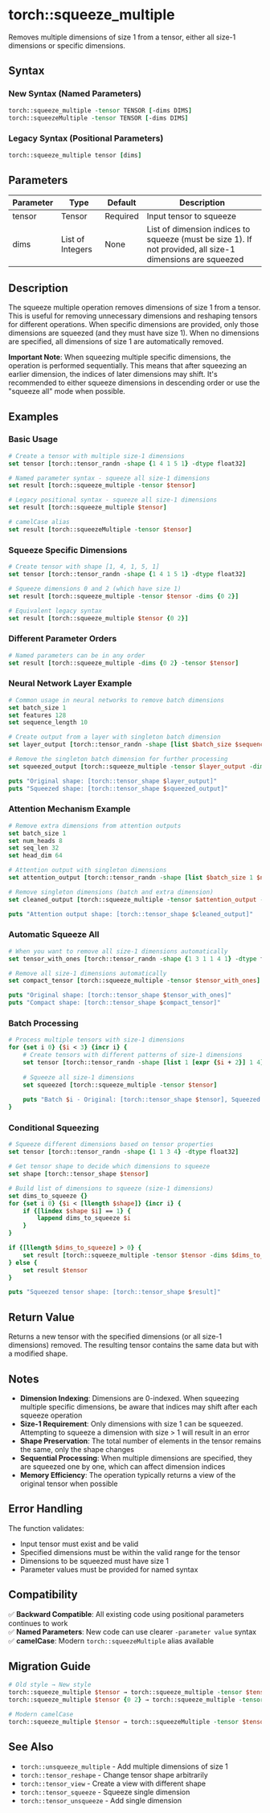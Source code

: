 # torch::squeeze_multiple

Removes multiple dimensions of size 1 from a tensor, either all size-1 dimensions or specific dimensions.

## Syntax

### New Syntax (Named Parameters)
```tcl
torch::squeeze_multiple -tensor TENSOR [-dims DIMS]
torch::squeezeMultiple -tensor TENSOR [-dims DIMS]
```

### Legacy Syntax (Positional Parameters) 
```tcl
torch::squeeze_multiple tensor [dims]
```

## Parameters

| Parameter | Type | Default | Description |
|-----------|------|---------|-------------|
| tensor | Tensor | Required | Input tensor to squeeze |
| dims | List of Integers | None | List of dimension indices to squeeze (must be size 1). If not provided, all size-1 dimensions are squeezed |

## Description

The squeeze multiple operation removes dimensions of size 1 from a tensor. This is useful for removing unnecessary dimensions and reshaping tensors for different operations. When specific dimensions are provided, only those dimensions are squeezed (and they must have size 1). When no dimensions are specified, all dimensions of size 1 are automatically removed.

**Important Note**: When squeezing multiple specific dimensions, the operation is performed sequentially. This means that after squeezing an earlier dimension, the indices of later dimensions may shift. It's recommended to either squeeze dimensions in descending order or use the "squeeze all" mode when possible.

## Examples

### Basic Usage
```tcl
# Create a tensor with multiple size-1 dimensions
set tensor [torch::tensor_randn -shape {1 4 1 5 1} -dtype float32]

# Named parameter syntax - squeeze all size-1 dimensions
set result [torch::squeeze_multiple -tensor $tensor]

# Legacy positional syntax - squeeze all size-1 dimensions
set result [torch::squeeze_multiple $tensor]

# camelCase alias
set result [torch::squeezeMultiple -tensor $tensor]
```

### Squeeze Specific Dimensions
```tcl
# Create tensor with shape [1, 4, 1, 5, 1]
set tensor [torch::tensor_randn -shape {1 4 1 5 1} -dtype float32]

# Squeeze dimensions 0 and 2 (which have size 1)
set result [torch::squeeze_multiple -tensor $tensor -dims {0 2}]

# Equivalent legacy syntax
set result [torch::squeeze_multiple $tensor {0 2}]
```

### Different Parameter Orders
```tcl
# Named parameters can be in any order
set result [torch::squeeze_multiple -dims {0 2} -tensor $tensor]
```

### Neural Network Layer Example
```tcl
# Common usage in neural networks to remove batch dimensions
set batch_size 1
set features 128
set sequence_length 10

# Create output from a layer with singleton batch dimension
set layer_output [torch::tensor_randn -shape [list $batch_size $sequence_length $features] -dtype float32]

# Remove the singleton batch dimension for further processing
set squeezed_output [torch::squeeze_multiple -tensor $layer_output -dims {0}]

puts "Original shape: [torch::tensor_shape $layer_output]"
puts "Squeezed shape: [torch::tensor_shape $squeezed_output]"
```

### Attention Mechanism Example
```tcl
# Remove extra dimensions from attention outputs
set batch_size 1
set num_heads 8
set seq_len 32
set head_dim 64

# Attention output with singleton dimensions
set attention_output [torch::tensor_randn -shape [list $batch_size 1 $num_heads $seq_len $head_dim] -dtype float32]

# Remove singleton dimensions (batch and extra dimension)
set cleaned_output [torch::squeeze_multiple -tensor $attention_output -dims {0 1}]

puts "Attention output shape: [torch::tensor_shape $cleaned_output]"
```

### Automatic Squeeze All
```tcl
# When you want to remove all size-1 dimensions automatically
set tensor_with_ones [torch::tensor_randn -shape {1 3 1 1 4 1} -dtype float32]

# Remove all size-1 dimensions automatically
set compact_tensor [torch::squeeze_multiple -tensor $tensor_with_ones]

puts "Original shape: [torch::tensor_shape $tensor_with_ones]"
puts "Compact shape: [torch::tensor_shape $compact_tensor]"
```

### Batch Processing
```tcl
# Process multiple tensors with size-1 dimensions
for {set i 0} {$i < 3} {incr i} {
    # Create tensors with different patterns of size-1 dimensions
    set tensor [torch::tensor_randn -shape [list 1 [expr {$i + 2}] 1 4] -dtype float32]
    
    # Squeeze all size-1 dimensions
    set squeezed [torch::squeeze_multiple -tensor $tensor]
    
    puts "Batch $i - Original: [torch::tensor_shape $tensor], Squeezed: [torch::tensor_shape $squeezed]"
}
```

### Conditional Squeezing
```tcl
# Squeeze different dimensions based on tensor properties
set tensor [torch::tensor_randn -shape {1 1 3 4} -dtype float32]

# Get tensor shape to decide which dimensions to squeeze
set shape [torch::tensor_shape $tensor]

# Build list of dimensions to squeeze (size-1 dimensions)
set dims_to_squeeze {}
for {set i 0} {$i < [llength $shape]} {incr i} {
    if {[lindex $shape $i] == 1} {
        lappend dims_to_squeeze $i
    }
}

if {[llength $dims_to_squeeze] > 0} {
    set result [torch::squeeze_multiple -tensor $tensor -dims $dims_to_squeeze]
} else {
    set result $tensor
}

puts "Squeezed tensor shape: [torch::tensor_shape $result]"
```

## Return Value

Returns a new tensor with the specified dimensions (or all size-1 dimensions) removed. The resulting tensor contains the same data but with a modified shape.

## Notes

- **Dimension Indexing**: Dimensions are 0-indexed. When squeezing multiple specific dimensions, be aware that indices may shift after each squeeze operation
- **Size-1 Requirement**: Only dimensions with size 1 can be squeezed. Attempting to squeeze a dimension with size > 1 will result in an error
- **Shape Preservation**: The total number of elements in the tensor remains the same, only the shape changes
- **Sequential Processing**: When multiple dimensions are specified, they are squeezed one by one, which can affect dimension indices
- **Memory Efficiency**: The operation typically returns a view of the original tensor when possible

## Error Handling

The function validates:
- Input tensor must exist and be valid
- Specified dimensions must be within the valid range for the tensor
- Dimensions to be squeezed must have size 1
- Parameter values must be provided for named syntax

## Compatibility

✅ **Backward Compatible**: All existing code using positional parameters continues to work  
✅ **Named Parameters**: New code can use clearer `-parameter value` syntax  
✅ **camelCase**: Modern `torch::squeezeMultiple` alias available  

## Migration Guide

```tcl
# Old style → New style
torch::squeeze_multiple $tensor → torch::squeeze_multiple -tensor $tensor
torch::squeeze_multiple $tensor {0 2} → torch::squeeze_multiple -tensor $tensor -dims {0 2}

# Modern camelCase
torch::squeeze_multiple $tensor → torch::squeezeMultiple -tensor $tensor
```

## See Also

- `torch::unsqueeze_multiple` - Add multiple dimensions of size 1
- `torch::tensor_reshape` - Change tensor shape arbitrarily
- `torch::tensor_view` - Create a view with different shape
- `torch::tensor_squeeze` - Squeeze single dimension
- `torch::tensor_unsqueeze` - Add single dimension
